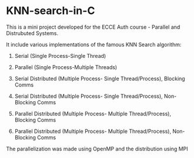 # KNN-search-in-C

This is a mini project developed for the ECCE Auth course - Parallel and Distrubuted Systems.

It include various implementations of the famous KNN Search algorithm:

1. Serial (Single Process-Single Thread)

2. Parallel (Single Process-Multiple Threads)

3. Serial Distributed (Multiple Process- Single Thread/Process), Blocking Comms

4. Serial Distributed (Multiple Process- Single Thread/Process), Non-Blocking Comms

5. Parallel Distributed (Multiple Process- Multiple Thread/Process), Blocking Comms

6. Parallel Distributed (Multiple Process- Multiple Thread/Process), Non-Blocking Comms


The parallelization was made using OpenMP and the distribution using MPI
